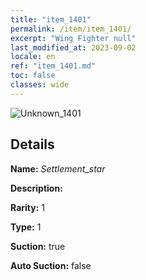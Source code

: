 ```yaml
---
title: "item_1401"
permalink: /item/item_1401/
excerpt: "Wing Fighter null"
last_modified_at: 2023-09-02
locale: en
ref: "item_1401.md"
toc: false
classes: wide
---
```



 ![Unknown_1401](/images/item/Settlement_star_p.png)



## Details

 **Name:** *Settlement_star* 

 **Description:** 

 **Rarity:** 1 

 **Type:** 1 

 **Suction:** true 

 **Auto Suction:** false 


